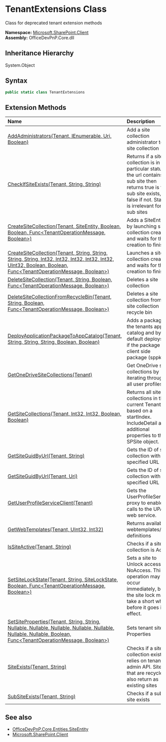 # TenantExtensions Class
 Class for deprecated tenant extension methods   

**Namespace:** [Microsoft.SharePoint.Client](Microsoft.SharePoint.Client.md)  
**Assembly:** OfficeDevPnP.Core.dll  
## Inheritance Hierarchy
System.Object  
## Syntax
```C#
public static class TenantExtensions
```
## Extension Methods
|**Name**|**Description**|
|:-----|:-----|
| [AddAdministrators(Tenant, IEnumerable<UserEntity>, Uri, Boolean)](Microsoft.SharePoint.Client.TenantExtensions.23dcea4d.md) | Add a site collection administrator to a site collection
| [CheckIfSiteExists(Tenant, String, String)](Microsoft.SharePoint.Client.TenantExtensions.bd62d116.md) | Returns if a site collection is in a particular status. If the url contains a sub site then returns true is the sub site exists, false if not. Status is irrelevant for sub sites
| [CreateSiteCollection(Tenant, SiteEntity, Boolean, Boolean, Func<TenantOperationMessage, Boolean>)](Microsoft.SharePoint.Client.TenantExtensions.8f180b3b.md) | Adds a SiteEntity by launching site collection creation and waits for the creation to finish
| [CreateSiteCollection(Tenant, String, String, String, String, Int32, Int32, Int32, Int32, Int32, UInt32, Boolean, Boolean, Func<TenantOperationMessage, Boolean>)](Microsoft.SharePoint.Client.TenantExtensions.5122ed46.md) | Launches a site collection creation and waits for the creation to finish
| [DeleteSiteCollection(Tenant, String, Boolean, Func<TenantOperationMessage, Boolean>)](Microsoft.SharePoint.Client.TenantExtensions.32ab407c.md) | Deletes a site collection
| [DeleteSiteCollectionFromRecycleBin(Tenant, String, Boolean, Func<TenantOperationMessage, Boolean>)](Microsoft.SharePoint.Client.TenantExtensions.802142c7.md) | Deletes a site collection from the site collection recycle bin
| [DeployApplicationPackageToAppCatalog(Tenant, String, String, String, Boolean, Boolean)](Microsoft.SharePoint.Client.TenantExtensions.8b800134.md) | Adds a package to the tenants app catalog and by default deploys it if the package is a client side package (sppkg)
| [GetOneDriveSiteCollections(Tenant)](Microsoft.SharePoint.Client.TenantExtensions.2c08e126.md) | Get OneDrive site collections by iterating through all user profiles.
| [GetSiteCollections(Tenant, Int32, Int32, Boolean, Boolean)](Microsoft.SharePoint.Client.TenantExtensions.9ce74f2.md) | Returns all site collections in the current Tenant based on a startIndex. IncludeDetail adds additional properties to the SPSite object.
| [GetSiteGuidByUrl(Tenant, String)](Microsoft.SharePoint.Client.TenantExtensions.6b408500.md) | Gets the ID of site collection with specified URL
| [GetSiteGuidByUrl(Tenant, Uri)](Microsoft.SharePoint.Client.TenantExtensions.64e4cb66.md) | Gets the ID of site collection with specified URL
| [GetUserProfileServiceClient(Tenant)](Microsoft.SharePoint.Client.TenantExtensions.4a97c99c.md) | Gets the UserProfileService proxy to enable calls to the UPA web service.
| [GetWebTemplates(Tenant, UInt32, Int32)](Microsoft.SharePoint.Client.TenantExtensions.26f04e93.md) | Returns available webtemplates/site definitions
| [IsSiteActive(Tenant, String)](Microsoft.SharePoint.Client.TenantExtensions.df897728.md) | Checks if a site collection is Active
| [SetSiteLockState(Tenant, String, SiteLockState, Boolean, Func<TenantOperationMessage, Boolean>)](Microsoft.SharePoint.Client.TenantExtensions.ef999b08.md) | Sets a site to Unlock access or NoAccess. This operation may occur immediately, but the site lock may take a short while before it goes into effect.
| [SetSiteProperties(Tenant, String, String, Nullable<Boolean>, Nullable<SharingCapabilities>, Nullable<Int64>, Nullable<Int64>, Nullable<Double>, Nullable<Double>, Nullable<Boolean>, Boolean, Func<TenantOperationMessage, Boolean>)](Microsoft.SharePoint.Client.TenantExtensions.41bc0a90.md) | Sets tenant site Properties
| [SiteExists(Tenant, String)](Microsoft.SharePoint.Client.TenantExtensions.fa3c7d26.md) | Checks if a site collection exists, relies on tenant admin API. Sites that are recycled also return as existing sites
| [SubSiteExists(Tenant, String)](Microsoft.SharePoint.Client.TenantExtensions.488f63fb.md) | Checks if a sub site exists
## See also
- [OfficeDevPnP.Core.Entities.SiteEntity](OfficeDevPnP.Core.Entities.SiteEntity.md)
- [Microsoft.SharePoint.Client](Microsoft.SharePoint.Client.md)

